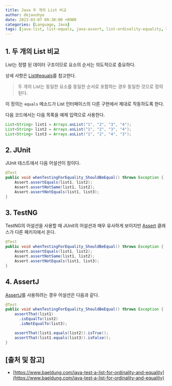 ```yaml
---
title: Java 두 개의 List 비교
author: dejavuhyo
date: 2023-03-07 09:30:00 +0900
categories: [Language, Java]
tags: [java-list, list-equals, java-assert, list-ordinality-equality, 자바-리스트, 리스트-비교, 자바-리스트-비교]
---
```


## 1. 두 개의 List 비교
List는 정렬 된 데이터 구조이므로 요소의 순서는 의도적으로 중요하다.

상세 사항은 [List#equals](https://docs.oracle.com/en/java/javase/11/docs/api/java.base/java/util/List.html#equals(java.lang.Object))를 참고한다.

> 두 개의 List는 동일한 요소를 동일한 순서로 포함하는 경우 동일한 것으로 정의된다.

이 정의는 `equals` 메소드가 List 인터페이스의 다른 구현에서 제대로 작동하도록 한다.

다음 코드에서는 다음 목록을 예제 입력으로 사용한다.

```java
List<String> list1 = Arrays.asList("1", "2", "3", "4");
List<String> list2 = Arrays.asList("1", "2", "3", "4");
List<String> list3 = Arrays.asList("1", "2", "4", "3");
```

## 2. JUnit
JUnit 테스트에서 다음 어설션이 참이다.

```java
@Test
public void whenTestingForEquality_ShouldBeEqual() throws Exception {
    Assert.assertEquals(list1, list2);
    Assert.assertNotSame(list1, list2);
    Assert.assertNotEquals(list1, list3);
}
```

## 3. TestNG
TestNG의 어설션을 사용할 때 JUnit의 어설션과 매우 유사하게 보이지만 [Assert](https://www.javadoc.io/doc/org.testng/testng/6.9.5/org/testng/Assert.html) 클래스가 다른 패키지에서 온다.

```java
@Test
public void whenTestingForEquality_ShouldBeEqual() throws Exception {
    Assert.assertEquals(list1, list2);
    Assert.assertNotSame(list1, list2);
    Assert.assertNotEquals(list1, list3);
}
```

## 4. AssertJ
[AssertJ]((http://joel-costigliola.github.io/assertj/))를 사용하려는 경우 어설션은 다음과 같다.

```java
@Test
public void whenTestingForEquality_ShouldBeEqual() throws Exception {
    assertThat(list1)
      .isEqualTo(list2)
      .isNotEqualTo(list3);

    assertThat(list1.equals(list2)).isTrue();
    assertThat(list1.equals(list3)).isFalse();
}
```

## [출처 및 참고]
* [https://www.baeldung.com/java-test-a-list-for-ordinality-and-equality](https://www.baeldung.com/java-test-a-list-for-ordinality-and-equality)
